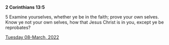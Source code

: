 **2 Corinthians 13:5**

5 Examine yourselves, whether ye be in the faith; prove your own selves. Know ye not your own selves, how that Jesus Christ is in you, except ye be reprobates?

[Tuesday 08-March, 2022](https://t.me/s/daily_scripture)
